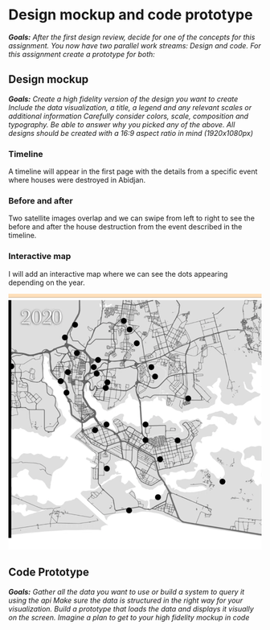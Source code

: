 # Design mockup and code prototype

<i><b>Goals:</b> After the first design review, decide for one of the concepts for this assignment. You now have two parallel work streams: Design and code. For this assignment create a prototype for both:</i>

## Design mockup

<i><b>Goals:</b> Create a high fidelity version of the design you want to create
Include the data visualization, a title, a legend and any relevant scales or additional information
Carefully consider colors, scale, composition and typography. Be able to answer why you picked any of the above. All designs should be created with a 16:9 aspect ratio in mind (1920x1080px) </i>

### Timeline

A timeline will appear in the first page with the details from a specific event where houses were destroyed in Abidjan.

### Before and after

Two satellite images overlap and we can swipe from left to right to see the before and after the house destruction from the event described in the timeline.

### Interactive map

I will add an interactive map where we can see the dots appearing depending on the year.

[![VIDEO-SCREENSHOT](https://github.com/ibonnet/majorstudio1/blob/c440531158dcc8dd46a6a14cfc63c723f232f63e/Lab02/02B-DesignMockup/Images/YoutubeVideo.png) ](https://www.youtube.com/embed/2UPA9_f8rGw)

## Code Prototype

<i><b>Goals:</b> Gather all the data you want to use or build a system to query it using the api
Make sure the data is structured in the right way for your visualization. Build a prototype that loads the data and displays it visually on the screen. Imagine a plan to get to your high fidelity mockup in code </i>
